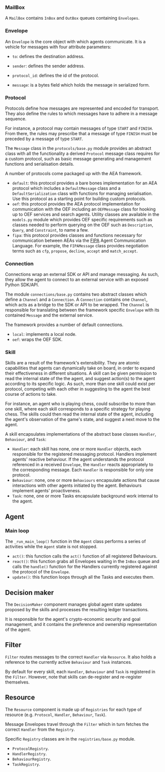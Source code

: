### MailBox

A `MailBox` contains `InBox` and `OutBox` queues containing `Envelopes`.


### Envelope

An `Envelope` is the core object with which agents communicate. It is a vehicle for messages with four attribute parameters:

* `to`: defines the destination address.

* `sender`: defines the sender address.

* `protocol_id`: defines the id of the protocol.

* `message`: is a bytes field which holds the message in serialized form.


### Protocol

Protocols define how messages are represented and encoded for transport. They also define the rules to which messages have to adhere in a message sequence. 

For instance, a protocol may contain messages of type `START` and `FINISH`. From there, the rules may prescribe that a message of type `FINISH` must be preceded by a message of type `START`.

The `Message` class in the `protocols/base.py` module provides an abstract class with all the functionality a derived `Protocol` message class requires for a custom protocol, such as basic message generating and management functions and serialisation details.

A number of protocols come packaged up with the AEA framework.

* `default`: this protocol provides a bare bones implementation for an AEA protocol which includes a `DefaultMessage` class and a `DefaultSerialization` class with functions for managing serialisation. Use this protocol as a starting point for building custom protocols.
* `oef`: this protocol provides the AEA protocol implementation for communication with the OEF including an `OEFMessage` class for hooking up to OEF services and search agents. Utility classes are available in the `models.py` module which provides OEF specific requirements such as classes needed to perform querying on the OEF such as `Description`, `Query`, and `Constraint`, to name a few.
* `fipa`: this protocol provides classes and functions necessary for communication between AEAs via the [FIPA](http://www.fipa.org/repository/aclspecs.html) Agent Communication Language. For example, the `FIPAMessage` class provides negotiation terms such as `cfp`, `propose`, `decline`, `accept` and `match_accept`.


### Connection

Connections wrap an external SDK or API and manage messaging. As such, they allow the agent to connect to an external service with an exposed Python SDK/API.

The module `connections/base.py` contains two abstract classes which define a `Channel` and a `Connection`. A `Connection` contains one `Channel`, which acts as a bridge to the SDK or API to be wrapped. The `Channel` is responsible for translating between the framework specific `Envelope` with its contained `Message` and the external service.

The framework provides a number of default connections.

* `local`: implements a local node.
* `oef`: wraps the OEF SDK.

### Skill

Skills are a result of the framework's extensibility. They are atomic capabilities that agents can dynamically take on board, 
in order to expand their effectiveness in different situations. 
A skill can be given permission to read the internal state of the the agent, and suggest action(s) to the agent according to its specific logic. 
As such, more than one skill could exist per protocol, competing with each other in suggesting to the agent the best course of actions to take. 

For instance, an agent who is playing chess, could subscribe to more than one skill, where each skill corresponds to a specific strategy for playing chess. 
The skills could then read the internal state of the agent, including the agent's observation of the game's state, and suggest a next move to the agent.   

A skill encapsulates implementations of the abstract base classes `Handler`, `Behaviour`, and `Task`:

* `Handler`: each skill has none, one or more `Handler` objects, each responsible for the registered messaging protocol. Handlers implement agents' reactive behaviour. If the agent understands the protocol referenced in a received `Envelope`, the `Handler` reacts appropriately to the corresponding message. Each `Handler` is responsible for only one protocol.
* `Behaviour`: none, one or more `Behaviours` encapsulate actions that cause interactions with other agents initiated by the agent. Behaviours implement agents' proactiveness.
* `Task`: none, one or more Tasks encapsulate background work internal to the agent.


## Agent 

### Main loop

The `_run_main_loop()` function in the `Agent` class performs a series of activities while the `Agent` state is not stopped.

* `act()`: this function calls the `act()` function of all registered Behaviours.
* `react()`: this function grabs all Envelopes waiting in the `InBox` queue and calls the `handle()` function for the Handlers currently registered against the protocol of the `Envelope`.
* `update()`: this function loops through all the Tasks and executes them.


## Decision maker

The `DecisionMaker` component manages global agent state updates proposed by the skills and processes the resulting ledger transactions.

It is responsible for the agent's crypto-economic security and goal management, and it contains the preference and ownership representation of the agent.


## Filter

`Filter` routes messages to the correct `Handler` via `Resource`. It also holds a reference to the currently active `Behaviour` and `Task` instances.

By default for every skill, each `Handler`, `Behaviour` and `Task` is registered in the `Filter`. However, note that skills can de-register and re-register themselves.

## Resource 

The `Resource` component is made up of `Registries` for each type of resource (e.g. `Protocol`, `Handler`, `Behaviour`, `Task`). 

Message Envelopes travel through the `Filter` which in turn fetches the correct `Handler` from the `Registry`.

Specific `Registry` classes are in the `registries/base.py` module.

* `ProtocolRegistry`.
* `HandlerRegistry`. 
* `BehaviourRegistry`.
* `TaskRegistry`.



<br />

